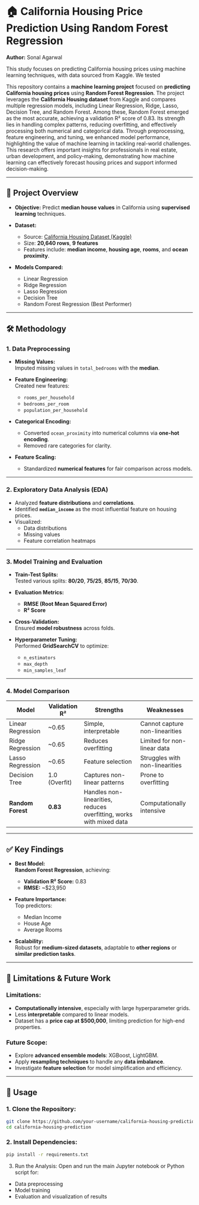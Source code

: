 # 🏠 California Housing Price Prediction Using Random Forest Regression
**Author:** Sonal Agarwal

This study focuses on predicting California housing prices using machine learning 
techniques, with data sourced from Kaggle. We tested 


This repository contains a **machine learning project** focused on **predicting California housing prices** using **Random Forest Regression**. The project leverages the **California Housing dataset** from Kaggle and compares multiple regression models, including Linear Regression, Ridge, Lasso, Decision Tree, and Random Forest. Among these, Random Forest emerged as the most accurate, achieving a validation R² score of 0.83. Its strength lies in handling complex patterns, reducing overfitting, and effectively processing both numerical and categorical data. Through preprocessing, feature engineering, and tuning, we enhanced model performance, highlighting the value of machine learning in tackling real-world challenges. This research offers important insights for professionals in real estate, urban development, and policy-making, demonstrating how machine learning can effectively forecast housing prices and support informed decision-making.

---

## 📌 Project Overview

- **Objective:** Predict **median house values** in California using **supervised learning** techniques.
- **Dataset:**  
  - Source: [California Housing Dataset (Kaggle)](https://www.kaggle.com/datasets/camnugent/california-housing-prices)  
  - Size: **20,640 rows**, **9 features**  
  - Features include: **median income**, **housing age**, **rooms**, and **ocean proximity**.

- **Models Compared:**
  - Linear Regression
  - Ridge Regression
  - Lasso Regression
  - Decision Tree
  - Random Forest Regression (Best Performer)

---

## 🛠️ Methodology

### 1. Data Preprocessing

- **Missing Values:**  
  Imputed missing values in `total_bedrooms` with the **median**.

- **Feature Engineering:**  
  Created new features:  
  - `rooms_per_household`  
  - `bedrooms_per_room`  
  - `population_per_household`

- **Categorical Encoding:**  
  - Converted `ocean_proximity` into numerical columns via **one-hot encoding**.
  - Removed rare categories for clarity.

- **Feature Scaling:**  
  - Standardized **numerical features** for fair comparison across models.

---

### 2. Exploratory Data Analysis (EDA)

- Analyzed **feature distributions** and **correlations**.
- Identified **`median_income`** as the most influential feature on housing prices.
- Visualized:
  - Data distributions
  - Missing values
  - Feature correlation heatmaps

---

### 3. Model Training and Evaluation

- **Train-Test Splits:**  
  Tested various splits: **80/20**, **75/25**, **85/15**, **70/30**.

- **Evaluation Metrics:**  
  - **RMSE (Root Mean Squared Error)**
  - **R² Score**

- **Cross-Validation:**  
  Ensured **model robustness** across folds.

- **Hyperparameter Tuning:**  
  Performed **GridSearchCV** to optimize:  
  - `n_estimators`  
  - `max_depth`  
  - `min_samples_leaf`

---

### 4. Model Comparison

| Model              | Validation R² | Strengths                          | Weaknesses                 |
|--------------------|---------------|------------------------------------|----------------------------|
| Linear Regression  | ~0.65         | Simple, interpretable              | Cannot capture non-linearities |
| Ridge Regression   | ~0.65         | Reduces overfitting               | Limited for non-linear data    |
| Lasso Regression   | ~0.65         | Feature selection                 | Struggles with non-linearities |
| Decision Tree      | 1.0 (Overfit) | Captures non-linear patterns      | Prone to overfitting           |
| **Random Forest**  | **0.83**      | Handles non-linearities, reduces overfitting, works with mixed data | Computationally intensive |

---

## ✅ Key Findings

- **Best Model:**  
  **Random Forest Regression**, achieving:  
  - **Validation R² Score:** 0.83  
  - **RMSE:** ~$23,950  

- **Feature Importance:**  
  Top predictors:  
  - Median Income  
  - House Age  
  - Average Rooms  

- **Scalability:**  
  Robust for **medium-sized datasets**, adaptable to **other regions** or **similar prediction tasks**.

---

## 🚧 Limitations & Future Work

### Limitations:

- **Computationally intensive**, especially with large hyperparameter grids.
- Less **interpretable** compared to linear models.
- Dataset has a **price cap at $500,000**, limiting prediction for high-end properties.

### Future Scope:

- Explore **advanced ensemble models**: XGBoost, LightGBM.
- Apply **resampling techniques** to handle any **data imbalance**.
- Investigate **feature selection** for model simplification and efficiency.

---

## 🚀 Usage

### 1. Clone the Repository:

```bash
git clone https://github.com/your-username/california-housing-prediction.git
cd california-housing-prediction
```
### 2. Install Dependencies:
```bash
pip install -r requirements.txt
```

3. Run the Analysis:
Open and run the main Jupyter notebook or Python script for:
- Data preprocessing
- Model training
- Evaluation and visualization of results

